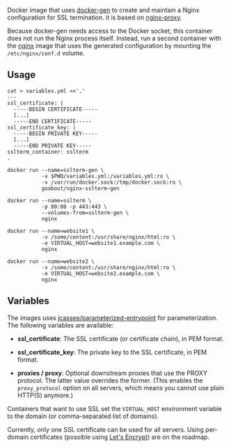 Docker image that uses [docker-gen](https://github.com/jwilder/docker-gen)
to create and maintain a Nginx configuration for SSL termination. it is based
on [nginx-proxy](https://github.com/jwilder/nginx-proxy).

Because docker-gen needs access to the Docker socket, this container does not
run the Nginx process itself. Instead, run a second container with the
[nginx](https://hub.docker.com/_/nginx/) image that uses the generated
configuration by mounting the `/etc/nginx/conf.d` volume.


## Usage

    cat > variables.yml <<'.'
    ---
    ssl_certificate: |
      -----BEGIN CERTIFICATE-----
      [...]
      -----END CERTIFICATE-----
    ssl_certificate_key: |
      -----BEGIN PRIVATE KEY-----
      [...]
      -----END PRIVATE KEY-----
    sslterm_container: sslterm
    .

    docker run --name=sslterm-gen \
               -v $PWD/variables.yml:/variables.yml:ro \
               -v /var/run/docker.sock:/tmp/docker.sock:ro \
               goabout/nginx-sslterm-gen

    docker run --name=sslterm \
               -p 80:80 -p 443:443 \
               --volumes-from=sslterm-gen \
               nginx

    docker run --name=website1 \
               -v /some/content:/usr/share/nginx/html:ro \
               -e VIRTUAL_HOST=website1.example.com \
               nginx

    docker run --name=website2 \
               -v /some/content:/usr/share/nginx/html:ro \
               -e VIRTUAL_HOST=website2.example.com \
               nginx


## Variables

The images uses
[jcassee/parameterized-entrypoint](https://github.com/jcassee/parameterized-entrypoint)
for parameterization. The following variables are available:

* **ssl_certificate**: The SSL certificate (or certificate chain), in PEM
                       format.
* **ssl_certificate_key**: The private key to the SSL certificate, in PEM
                           format.

* **proxies / proxy**: Optional downstream proxies that use the PROXY protocol.
                       The latter value overrides the former. (This enables the
                       `proxy_protocol` option on all servers, which means you
                       cannot use plain HTTP(S) anymore.)

Containers that want to use SSL set the `VIRTUAL_HOST` environment variable to
the domain (or comma-separated list of domains).

Currently, only one SSL certificate can be used for all servers. Using per-domain
certificates (possible using [Let's Encrypt](https://letsencrypt.org/)) are on
the roadmap.
